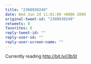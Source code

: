 ```yaml
---
title: "2308930249"
date: Wed Jun 24 11:01:09 +0000 2009
original-tweet-id: "2308930249"
retweets: 0
favorites: 0
reply-tweet-id: ""
reply-user-id: ""
reply-user-screen-name: ""
---
```

Currently reading http://bit.ly/j3bSt
